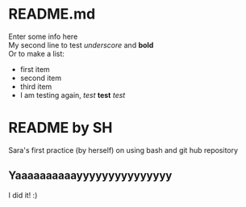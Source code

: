 # README.md
Enter some info here  
My second line to test _underscore_ and **bold**  
Or to make a list:  
- first item  
- second item  
- third item  
- I am testing again, *test* **test** _test_   
# README by SH
Sara's first practice (by herself) on using bash and git hub repository  
## Yaaaaaaaaaayyyyyyyyyyyyyyy 
I did it! :)
